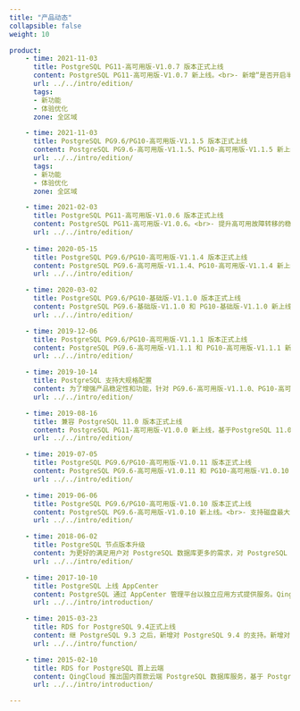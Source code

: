```yaml
---
title: "产品动态"
collapsible: false
weight: 10

product:
    - time: 2021-11-03
      title: PostgreSQL PG11-高可用版-V1.0.7 版本正式上线
      content: PostgreSQL PG11-高可用版-V1.0.7 新上线。<br>- 新增“是否开启半同步模式”配置参数，支持自动切换主从节点数据同步流模式；<br>-  优化从库重建方式，从根据“节点IP”修改为根据“节点ID”方式；<br>- 修复不合理的 CPU 内存组合问题；<br>- 修复“节点详情”页面，角色描述异常问题。
      url: ../../intro/edition/
      tags:
      - 新功能
      - 体验优化
      zone: 全区域

    - time: 2021-11-03
      title: PostgreSQL PG9.6/PG10-高可用版-V1.1.5 版本正式上线
      content: PostgreSQL PG9.6-高可用版-V1.1.5、PG10-高可用版-V1.1.5 新上线。<br>- 新增“是否开启半同步模式”配置参数，支持自动切换主从节点数据同步流模式；<br>- 优化从库重建方式，从根据“节点IP”修改为根据“节点ID”方式；<br>- 修复不合理的 CPU 内存组合问题；<br>- 修复“节点详情”页面，角色描述异常问题。
      url: ../../intro/edition/
      tags:
      - 新功能
      - 体验优化
      zone: 全区域

    - time: 2021-02-03
      title: PostgreSQL PG11-高可用版-V1.0.6 版本正式上线
      content: PostgreSQL PG11-高可用版-V1.0.6。<br>- 提升高可用故障转移的稳定性；<br>-  支持 zabbix 监控；<br>- 支持 pldebugger 和 pg_jieba 插件；<br>- 修改 log_min_messages 参数默认值为 error。
      url: ../../intro/edition/
    
    - time: 2020-05-15
      title: PostgreSQL PG9.6/PG10-高可用版-V1.1.4 版本正式上线
      content: PostgreSQL PG9.6-高可用版-V1.1.4、PG10-高可用版-V1.1.4 新上线。<br>- 支持 zabbix 监控；<br>- 支持 pldebugger 和 pg_jieba 插件；<br>- 修改 log_min_messages 参数默认值为 error。
      url: ../../intro/edition/

    - time: 2020-03-02
      title: PostgreSQL PG9.6/PG10-基础版-V1.1.0 版本正式上线
      content: PostgreSQL PG9.6-基础版-V1.1.0 和 PG10-基础版-V1.1.0 新上线。<br>- 支持读写分离；<br>- 支持最多创建五个只读实例。
      url: ../../intro/edition/

    - time: 2019-12-06
      title: PostgreSQL PG9.6/PG10-高可用版-V1.1.1 版本正式上线
      content: PostgreSQL PG9.6-高可用版-V1.1.1 和 PG10-高可用版-V1.1.1 新上线。<br>- 下线集群内部基础备份共，需配置平台集群备份功能；<br>- 支持自动伸缩扩容磁盘规格；<br>- 基础型云服务器可选类型更新；<br>- Bug 修复，加强自动化运维能力。
      url: ../../intro/edition/

    - time: 2019-10-14
      title: PostgreSQL 支持大规格配置
      content: 为了增强产品稳定性和功能，针对 PG9.6-高可用版-V1.1.0、PG10-高可用版-V1.1.0、PG11-高可用版-V1.0.1 版本增强如下功能。<br>-  支持最大配置 64核256GB 规格；<br>- 支持磁盘自动扩容；<br>- 优化集群自动化管控机制。
      url: ../../intro/edition/

    - time: 2019-08-16
      title: 兼容 PostgreSQL 11.0 版本正式上线
      content: PostgreSQL PG11-高可用版-V1.0.0 新上线，基于PostgreSQL 11.0 构建。<br>- 支持读写分离；<br>- 支持最多创建五个只读实例；<br>- Zhparser 支持自定义中文分词。
      url: ../../intro/edition/

    - time: 2019-07-05
      title: PostgreSQL PG9.6/PG10-高可用版-V1.0.11 版本正式上线
      content: PostgreSQL PG9.6-高可用版-V1.0.11 和 PG10-高可用版-V1.0.10 新上线。<br>- 支持用户密码复杂度检查；<br>- 增强自动化运维能力。
      url: ../../intro/edition/

    - time: 2019-06-06
      title: PostgreSQL PG9.6/PG10-高可用版-V1.0.10 版本正式上线
      content: PostgreSQL PG9.6-高可用版-V1.0.10 新上线。<br>- 支持磁盘最大2T；<br>- 新支持 zh_CN.UTF-8；<br>- 支持 TimescaleDB；<br>- 支持 wal2json 插件；<br>- 增强自动化运维能力。
      url: ../../intro/edition/

    - time: 2018-06-02
      title: PostgreSQL 节点版本升级
      content: 为更好的满足用户对 PostgreSQL 数据库更多的需求，对 PostgreSQL 数据库应用单节点和主从双节点，进行10.0和9.6版本升级。
      url: ../../intro/edition/

    - time: 2017-10-10
      title: PostgreSQL 上线 AppCenter
      content: PostgreSQL 通过 AppCenter 管理平台以独立应用方式提供服务。QingCloud PostgreSQL 提供多个版本服务，分别满足开发测试和生产环境下的数据库服务需求。
      url: ../../intro/introduction/

    - time: 2015-03-23
      title: RDS for PostgreSQL 9.4正式上线
      content: 继 PostgreSQL 9.3 之后，新增对 PostgreSQL 9.4 的支持。新增对 JSONB 的支持，更快、更小的 GIN 索引，更实用的延迟执行函数等功能特性，同时增强了数据库本身的灵活性。
      url: ../../intro/function/

    - time: 2015-02-10
      title: RDS for PostgreSQL 首上云端
      content: QingCloud 推出国内首款云端 PostgreSQL 数据库服务，基于 PostgreSQL 9.3 架构，支持主从节点、在线扩容、自动备份和监控报警等功能，并且运行于100%二层隔离的私有网络中，结合QingCloud提供的高性能硬盘和实时副本，最大限度地保护用户数据的安全性。
      url: ../../intro/introduction/

---
```


<!-- 设置上述参数可生成产品动态页  -->
